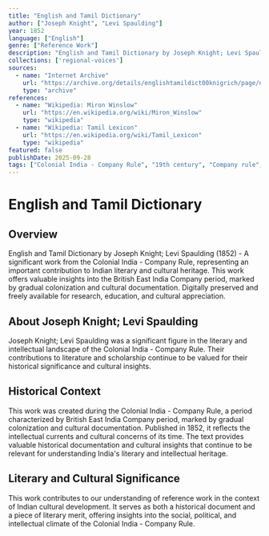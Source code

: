 ```yaml
---
title: "English and Tamil Dictionary"
author: ["Joseph Knight", "Levi Spaulding"]
year: 1852
language: ["English"]
genre: ["Reference Work"]
description: "English and Tamil Dictionary by Joseph Knight; Levi Spaulding (1852) - A significant work from the Colonial India - Company Rule, representing an important contribution to Indian literary and cultural heritage. This work offers valuable insights into the British East India Company period, marked by gradual colonization and cultural documentation."
collections: ['regional-voices']
sources:
  - name: "Internet Archive"
    url: "https://archive.org/details/englishtamildict00knigrich/page/n5/mode/2up"
    type: "archive"
references:
  - name: "Wikipedia: Miron Winslow"
    url: "https://en.wikipedia.org/wiki/Miron_Winslow"
    type: "wikipedia"
  - name: "Wikipedia: Tamil Lexicon"
    url: "https://en.wikipedia.org/wiki/Tamil_Lexicon"
    type: "wikipedia"
featured: false
publishDate: 2025-09-28
tags: ["Colonial India - Company Rule", "19th century", "Company rule", "British colonialism", "cultural documentation", "orientalist scholarship", "Indian literature", "digital heritage", "public domain", "classical texts", "Linguistics", "Reference"]
---
```


# English and Tamil Dictionary

## Overview

English and Tamil Dictionary by Joseph Knight; Levi Spaulding (1852) - A significant work from the Colonial India - Company Rule, representing an important contribution to Indian literary and cultural heritage. This work offers valuable insights into the British East India Company period, marked by gradual colonization and cultural documentation. Digitally preserved and freely available for research, education, and cultural appreciation.

## About Joseph Knight; Levi Spaulding

Joseph Knight; Levi Spaulding was a significant figure in the literary and intellectual landscape of the Colonial India - Company Rule. Their contributions to literature and scholarship continue to be valued for their historical significance and cultural insights.

## Historical Context

This work was created during the Colonial India - Company Rule, a period characterized by British East India Company period, marked by gradual colonization and cultural documentation. Published in 1852, it reflects the intellectual currents and cultural concerns of its time. The text provides valuable historical documentation and cultural insights that continue to be relevant for understanding India's literary and intellectual heritage.

## Literary and Cultural Significance

This work contributes to our understanding of reference work in the context of Indian cultural development. It serves as both a historical document and a piece of literary merit, offering insights into the social, political, and intellectual climate of the Colonial India - Company Rule.

